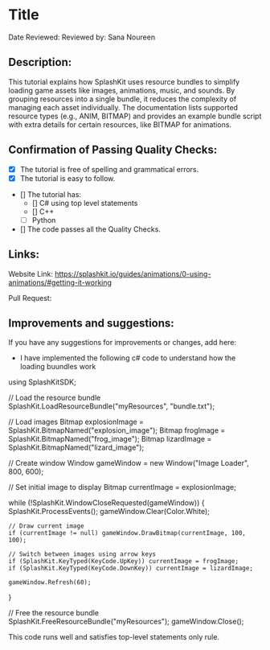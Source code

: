 # Title

Date Reviewed: Reviewed by: Sana Noureen

## Description:

This tutorial explains how SplashKit uses resource bundles to simplify loading game assets like images, animations, music, and sounds. By grouping resources into a single bundle, it reduces the complexity of managing each asset individually. The documentation lists supported resource types (e.g., ANIM, BITMAP) and provides an example bundle script with extra details for certain resources, like BITMAP for animations.

## Confirmation of Passing Quality Checks:

- [x] The tutorial is free of spelling and grammatical errors.
- [x] The tutorial is easy to follow.
- [] The tutorial has:
  - [] C# using top level statements
  - [] C++
  - [ ] Python
- [] The code passes all the Quality Checks.

## Links:

Website Link: https://splashkit.io/guides/animations/0-using-animations/#getting-it-working

Pull Request: 

## Improvements and suggestions:

If you have any suggestions for improvements or changes, add here:

- I have implemented the following c# code to understand how the loading buundles work

using SplashKitSDK;

// Load the resource bundle
SplashKit.LoadResourceBundle("myResources", "bundle.txt");

// Load images
Bitmap explosionImage = SplashKit.BitmapNamed("explosion_image");
Bitmap frogImage = SplashKit.BitmapNamed("frog_image");
Bitmap lizardImage = SplashKit.BitmapNamed("lizard_image");

// Create window
Window gameWindow = new Window("Image Loader", 800, 600);

// Set initial image to display
Bitmap currentImage = explosionImage;

while (!SplashKit.WindowCloseRequested(gameWindow))
{
    SplashKit.ProcessEvents();
    gameWindow.Clear(Color.White);

    // Draw current image
    if (currentImage != null) gameWindow.DrawBitmap(currentImage, 100, 100);

    // Switch between images using arrow keys
    if (SplashKit.KeyTyped(KeyCode.UpKey)) currentImage = frogImage;
    if (SplashKit.KeyTyped(KeyCode.DownKey)) currentImage = lizardImage;

    gameWindow.Refresh(60);
}

// Free the resource bundle
SplashKit.FreeResourceBundle("myResources");
gameWindow.Close();


This code runs well and satisfies top-level statements only rule.